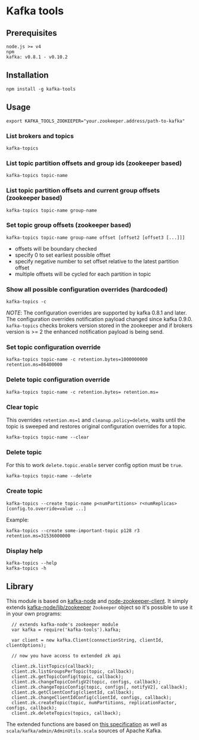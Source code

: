 Kafka tools
===========

Prerequisites
-------------

    node.js >= v4
    npm
    kafka: v0.8.1 - v0.10.2


Installation
------------

    npm install -g kafka-tools


Usage
-----

    export KAFKA_TOOLS_ZOOKEEPER="your.zookeeper.address/path-to-kafka"

### List brokers and topics

    kafka-topics


### List topic partition offsets and group ids (zookeeper based)


    kafka-topics topic-name


### List topic partition offsets and current group offsets (zookeeper based)

    kafka-topics topic-name group-name

### Set topic group offsets (zookeeper based)

    kafka-topics topic-name group-name offset [offset2 [offset3 [...]]]

- offsets will be boundary checked
- specify 0 to set earliest possible offset
- specify negative number to set offset relative to the latest partition offset
- multiple offsets will be cycled for each partition in topic

### Show all possible configuration overrides (hardcoded)

    kafka-topics -c

*NOTE*: The configuration overrides are supported by kafka 0.8.1 and later.
The configuration overrides notification payload changed since kafka 0.9.0.
`kafka-topics` checks brokers version stored in the zookeeper and if brokers version is >= 2
the enhanced notification payload is being send.

### Set topic configuration override

    kafka-topics topic-name -c retention.bytes=1000000000 retention.ms=86400000

### Delete topic configuration override

    kafka-topics topic-name -c retention.bytes= retention.ms=

### Clear topic

This overrides `retention.ms=1` and `cleanup.policy=delete`, waits until the topic is sweeped and restores original configuration overrides for a topic.

    kafka-topics topic-name --clear

### Delete topic

For this to work `delete.topic.enable` server config option must be `true`.

    kafka-topics topic-name --delete

### Create topic

    kafka-topics --create topic-name p<numPartitions> r<numReplicas> [config.to.override=value ...]

Example:

    kafka-topics --create some-important-topic p128 r3 retention.ms=31536000000

### Display help

    kafka-topics --help
    kafka-topics -h


Library
-------

This module is based on [kafka-node](https://www.npmjs.com/package/kafka-node) and [node-zookeeper-client](https://www.npmjs.com/package/node-zookeeper-client).
It simply extends [kafka-node/lib/zookeeper](https://github.com/SOHU-Co/kafka-node/blob/master/lib/zookeeper.js) `Zookeeper` object so it's possible to use it in your own programs:

```
  // extends kafka-node's zookeeper module
  var kafka = require('kafka-tools').kafka;

  var client = new kafka.Client(connectionString, clientId, clientOptions);

  // now you have access to extended zk api

  client.zk.listTopics(callback);
  client.zk.listGroupsPerTopic(topic, callback);
  client.zk.getTopicConfig(topic, callback);
  client.zk.changeTopicConfigV2(topic, configs, callback);
  client.zk.changeTopicConfig(topic, configs[, notifyV2], callback);
  client.zk.getClientConfig(clientId, callback);
  client.zk.changeClientIdConfig(clientId, configs, callback);
  client.zk.createTopic(topic, numPartitions, replicationFactor, configs, callback);
  client.zk.deleteTopics(topics, callback);
```

The extended functions are based on [this specification](https://cwiki.apache.org/confluence/display/KAFKA/Kafka+data+structures+in+Zookeeper) as well as `scala/kafka/admin/AdminUtils.scala` sources of Apache Kafka.

